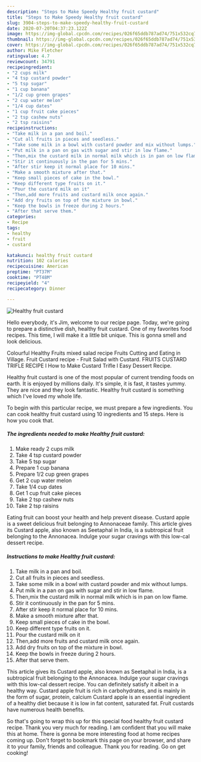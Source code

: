 ```yaml
---
description: "Steps to Make Speedy Healthy fruit custard"
title: "Steps to Make Speedy Healthy fruit custard"
slug: 3904-steps-to-make-speedy-healthy-fruit-custard
date: 2020-07-20T04:37:23.122Z
image: https://img-global.cpcdn.com/recipes/026f65ddb787ad74/751x532cq70/healthy-fruit-custard-recipe-main-photo.jpg
thumbnail: https://img-global.cpcdn.com/recipes/026f65ddb787ad74/751x532cq70/healthy-fruit-custard-recipe-main-photo.jpg
cover: https://img-global.cpcdn.com/recipes/026f65ddb787ad74/751x532cq70/healthy-fruit-custard-recipe-main-photo.jpg
author: Mike Fletcher
ratingvalue: 4.7
reviewcount: 34791
recipeingredient:
- "2 cups milk"
- "4 tsp custard powder"
- "5 tsp sugar"
- "1 cup banana"
- "1/2 cup green grapes"
- "2 cup water melon"
- "1/4 cup dates"
- "1 cup fruit cake pieces"
- "2 tsp cashew nuts"
- "2 tsp raisins"
recipeinstructions:
- "Take milk in a pan and boil."
- "Cut all fruits in pieces and seedless."
- "Take some milk in a bowl with custard powder and mix without lumps."
- "Put milk in a pan on gas with sugar and stir in low flame."
- "Then,mix the custard milk in normal milk which is in pan on low flame."
- "Stir it continuously in the pan for 5 mins."
- "After stir keep it normal place for 10 mins."
- "Make a smooth mixture after that."
- "Keep small pieces of cake in the bowl."
- "Keep different type fruits on it."
- "Pour the custard milk on it"
- "Then,add more fruits and custard milk once again."
- "Add dry fruits on top of the mixture in bowl."
- "Keep the bowls in freeze during 2 hours."
- "After that serve them."
categories:
- Recipe
tags:
- healthy
- fruit
- custard

katakunci: healthy fruit custard 
nutrition: 102 calories
recipecuisine: American
preptime: "PT37M"
cooktime: "PT48M"
recipeyield: "4"
recipecategory: Dinner

---
```



![Healthy fruit custard](https://img-global.cpcdn.com/recipes/026f65ddb787ad74/751x532cq70/healthy-fruit-custard-recipe-main-photo.jpg)

Hello everybody, it's Jim, welcome to our recipe page. Today, we're going to prepare a distinctive dish, healthy fruit custard. One of my favorites food recipes. This time, I will make it a little bit unique. This is gonna smell and look delicious.

Colourful Healthy Fruits mixed salad recipe Fruits Cutting and Eating in Village. Fruit Custard recipe - Fruit Salad with Custard. FRUITS CUSTARD TRIFLE RECIPE l How to Make Custard Trifle l Easy Dessert Recipe.

Healthy fruit custard is one of the most popular of current trending foods on earth. It is enjoyed by millions daily. It's simple, it is fast, it tastes yummy. They are nice and they look fantastic. Healthy fruit custard is something which I've loved my whole life.


To begin with this particular recipe, we must prepare a few ingredients. You can cook healthy fruit custard using 10 ingredients and 15 steps. Here is how you cook that.

<!--inarticleads1-->

##### The ingredients needed to make Healthy fruit custard:

1. Make ready 2 cups milk
1. Take 4 tsp custard powder
1. Take 5 tsp sugar
1. Prepare 1 cup banana
1. Prepare 1/2 cup green grapes
1. Get 2 cup water melon
1. Take 1/4 cup dates
1. Get 1 cup fruit cake pieces
1. Take 2 tsp cashew nuts
1. Take 2 tsp raisins


Eating fruit can boost your health and help prevent disease. Custard apple is a sweet delicious fruit belonging to Annonaceae family. This article gives its Custard apple, also known as Seetaphal in India, is a subtropical fruit belonging to the Annonacea. Indulge your sugar cravings with this low-cal dessert recipe. 

<!--inarticleads2-->

##### Instructions to make Healthy fruit custard:

1. Take milk in a pan and boil.
1. Cut all fruits in pieces and seedless.
1. Take some milk in a bowl with custard powder and mix without lumps.
1. Put milk in a pan on gas with sugar and stir in low flame.
1. Then,mix the custard milk in normal milk which is in pan on low flame.
1. Stir it continuously in the pan for 5 mins.
1. After stir keep it normal place for 10 mins.
1. Make a smooth mixture after that.
1. Keep small pieces of cake in the bowl.
1. Keep different type fruits on it.
1. Pour the custard milk on it
1. Then,add more fruits and custard milk once again.
1. Add dry fruits on top of the mixture in bowl.
1. Keep the bowls in freeze during 2 hours.
1. After that serve them.


This article gives its Custard apple, also known as Seetaphal in India, is a subtropical fruit belonging to the Annonacea. Indulge your sugar cravings with this low-cal dessert recipe. You can definitely satisfy it albeit in a healthy way. Custard apple fruit is rich in carbohydrates, and is mainly in the form of sugar, protein, calcium Custard apple is an essential ingredient of a healthy diet because it is low in fat content, saturated fat. Fruit custards have numerous health benefits. 

So that's going to wrap this up for this special food healthy fruit custard recipe. Thank you very much for reading. I am confident that you will make this at home. There is gonna be more interesting food at home recipes coming up. Don't forget to bookmark this page on your browser, and share it to your family, friends and colleague. Thank you for reading. Go on get cooking!
